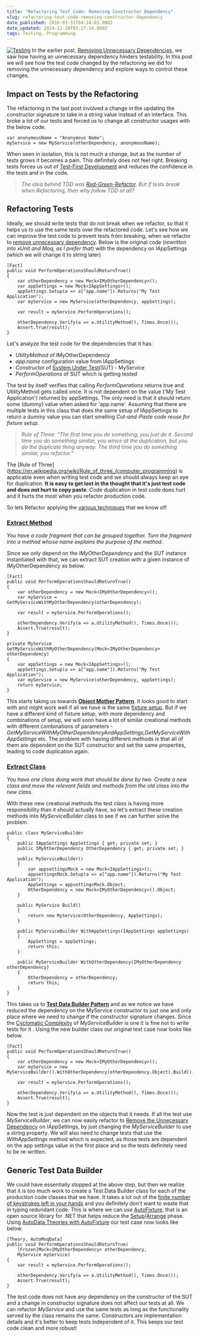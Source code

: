 ```yaml
---
title: "Refactoring Test Code: Removing Constructor Dependency"
slug: refactoring-test-code-removing-constructor-dependency
date_published: 2016-03-31T04:18:03.000Z
date_updated: 2024-11-28T03:27:14.000Z
tags: Testing, Programming
---
```


[![Testing](__GHOST_URL__/content/images/testing.jpg)](https://www.flickr.com/photos/toomore/23066277453)
In the earlier post, [Removing Unnecessary Dependencies](__GHOST_URL__/blog/refactoring-to-improve-testability-removing-unnecessary-dependencies/), we saw how having an unnecessary dependency hinders testability. In this post we will see how the test code changed by the refactoring we did for removing the unnecessary dependency and explore ways to control these changes.

## Impact on Tests by the Refactoring

The refactoring in the last post involved a change in the updating the constructor signature to take in a string value instead of an interface. This broke a lot of our tests and forced us to change all constructor usages with the below code.

    var anonymousName = "Anonymous Name";
    myService = new MyService(otherDependency, anonymousName);
    

When seen in isolation, this is not much a change, but as the number of tests grows it becomes a pain. This definitely does not feel right. Breaking tests forces us out of [Test-First Development](http://xunitpatterns.com/test%20first%20development.html) and reduces the confidence in the tests and in the code.

> *The idea behind TDD was [Red-Green-Refactor](http://www.jamesshore.com/Blog/Red-Green-Refactor.html). But if tests break when Refactoring, then why follow TDD at all?*

## Refactoring Tests

Ideally, we should write tests that do not break when we refactor, so that it helps us to use the same tests over the refactored code. Let's see how we can improve the test code to prevent tests from breaking, when we refactor to [remove unnecessary dependency](__GHOST_URL__/blog/refactoring-to-improve-testability-removing-unnecessary-dependencies/). Below is the original code (*rewritten into xUnit and Moq, as I prefer that*) with the dependency on IAppSettings (which we will change it to string later)

    [Fact]
    public void PerformOperationsShouldReturnTrue()
    {
        var otherDependency = new Mock<IMyOtherDependency>();
        var appSettings = new Mock<IAppSettings>();
        appSettings.Setup(a => a["app.name"]).Returns("My Test Application");
        var myService = new MyService(otherDependency, appSettings);
    
        var result = myService.PerformOperations();
    
        otherDependency.Verify(a => a.UtilityMethod(), Times.Once());
        Assert.True(result);
    }
    

Let's analyze the test code for the dependencies that it has:

- *UtilityMethod* of IMyOtherDependency
- *app.name* configuration value from IAppSettings
- *Constructor* of [System Under Test](http://xunitpatterns.com/SUT.html)(SUT) - MyService
- *PerformOperations* of SUT which is getting tested

The test by itself verifies that calling *PerformOperations* returns true and UtilityMethod gets called once. It is not dependent on the value ('My Test Application') returned by appSettings. The only need is that it should return some (dummy) value when asked for 'app.name'. Assuming that there are multiple tests in this class that does the same setup of IAppSettings to return a dummy value you can start smelling *Cut-and-Paste code reuse for fixture setup*.

> *Rule of Three: “The first time you do something, you just do it. Second time you do something similar, you wince at the duplication, but you do the duplicate thing anyway. The third time you do something similar, you refactor.”*

The [Rule of Three](https://en.wikipedia.org/wiki/Rule_of_three_(computer_programming) is applicable even when writing test code and we should always keep an eye for duplication. **It is easy to get lost in the thought that it's just test code and does not hurt to copy paste**. Code duplication in test code does hurt and it hurts the most when you refactor production code.

So lets Refactor applying the [various techniques](http://www.refactoring.com/catalog/) that we know of!

### [Extract Method](http://www.refactoring.com/catalog/extractMethod.html)

*You have a code fragment that can be grouped together. Turn the fragment into a method whose name explains the purpose of the method.*

Since we only depend on the *IMyOtherDependency* and the SUT instance instantiated with that, we can extract SUT creation with a given instance of IMyOtherDependency as below.

    [Fact]
    public void PerformOperationsShouldReturnTrue()
    {
        var otherDependency = new Mock<IMyOtherDependency>();
        var myService = GetMyServiceWithMyOtherDependency(otherDependency);
    
        var result = myService.PerformOperations();
    
        otherDependency.Verify(a => a.UtilityMethod(), Times.Once());
        Assert.True(result);
    }
    
    private MyService GetMyServiceWithMyOtherDependency(Mock<IMyOtherDependency> otherDependency)
    {
        var appSettings = new Mock<IAppSettings>();
        appSettings.Setup(a => a["app.name"]).Returns("My Test Application");
        var myService = new MyService(otherDependency, appSettings);
        return myService;
    }
    

This starts taking us towards **[Object Mother Pattern](http://martinfowler.com/bliki/ObjectMother.html)**. It looks good to start with and might work well if all we have is the same [fixture setup](http://xunitpatterns.com/Fixture%20Setup%20Patterns.html). But if we have a different kind of fixture setup, with more dependency and combinations of setup, we will soon have a lot of similar creational methods with different combinations of parameters - *GetMyServiceWithMyOtherDependencyAndAppSettings,GetMyServiceWithAppSettings* etc. The problem with having different methods is that all of them are dependent on the SUT constructor and set the same properties, leading to code duplication again.

### [Extract Class](http://www.refactoring.com/catalog/extractClass.html)

*You have one class doing work that should be done by two. Create a new class and move the relevant fields and methods from the old class into the new class.*

With these new creational methods the test class is having more responsibility than it should actually have, so let's extract these creation methods into *MyServiceBuilder* class to see if we can further solve the problem.

    public class MyServiceBuilder
    {
        public IAppSettings AppSettings { get; private set; }
        public IMyOtherDependency OtherDependency { get; private set; }
    
        public MyServiceBuilder()
        {
            var appsettingsMock = new Mock<IAppSettings>();
            appsettingsMock.Setup(a => a["app.name"]).Returns("My Test Application");
            AppSettings = appsettingsMock.Object;
            OtherDependency = new Mock<IMyOtherDependency>().Object;
        }
    
        public MyService Build()
        {
            return new MyService(OtherDependency, AppSettings);
        }
    
        public MyServiceBuilder WithAppSettings(IAppSettings appSettings)
        {
            AppSettings = appSettings;
            return this;
        }
    
        public MyServiceBuilder WithOtherDependency(IMyOtherDependency otherDependency)
        {
            OtherDependency = otherDependency;
            return this;
        }
    }
    

This takes us to **[Test Data Builder Pattern](http://www.natpryce.com/articles/000714.html)** and as we notice we have reduced the dependency on the MyService constructor to just one and only place where we need to change if the constructor signature changes. Since the [Cyclomatic Complexity](https://en.wikipedia.org/wiki/Cyclomatic_complexity) of *MyServiceBuilder* is one it is fine not to write tests for it . Using the new builder class our original test case now looks like below.

    [Fact]
    public void PerformOperationsShouldReturnTrue()
    {
        var otherDependency = new Mock<IMyOtherDependency>();
        var myService = new MyServiceBuilder().WithOtherDependency(otherDependency.Object).Build();
    
        var result = myService.PerformOperations();
    
        otherDependency.Verify(a => a.UtilityMethod(), Times.Once());
        Assert.True(result);
    }
    

Now the test is just dependent on the objects that it needs. If all the test use *MyServiceBuilder*, we can now easily refactor to [Remove the Unnecessary Dependency](__GHOST_URL__/blog/refactoring-to-improve-testability-removing-unnecessary-dependencies/) on IAppSettings, by just changing the *MyServiceBuilder* to use a string property. We will also need to change tests that use the *WithAppSettings* method which is expected, as those tests are dependent on the app settings value in the first place and so the tests definitely need to be re-written.

## Generic Test Data Builder

We could have essentially stopped at the above step, but then we realize that it is too much work to create a Test Data Builder class for each of the production code classes that we have. It takes a lot out of the [finite number of keystrokes left in your hands](http://keysleft.com/) and you definitely don't want to waste that in typing redundant code. This is where we can use [AutoFixture](https://github.com/AutoFixture/AutoFixture), that is an open source library for .NET that helps reduce the [Setup](http://xunitpatterns.com/Four%20Phase%20Test.html)/[Arrange](http://c2.com/cgi/wiki?ArrangeActAssert) phase. Using [AutoData Theories with AutoFixture](http://blog.ploeh.dk/2010/10/08/AutoDataTheorieswithAutoFixture/) our test case now looks like below.

    [Theory, AutoMoqData]
    public void PerformOperationsShouldReturnTrue(
        [Frozen]Mock<IMyOtherDependency> otherDependency,
        MyService myService)
    {
        var result = myService.PerformOperations();
    
        otherDependency.Verify(a => a.UtilityMethod(), Times.Once());
        Assert.True(result);
    }
    

The test code does not have any dependency on the constructor of the SUT and a change in constructor signature does not affect our tests at all. We can refactor *MyService* and use the same tests as long as the functionality served by the class remains the same. Constructors are implementation details and it's better to keep tests independent of it. This keeps our test code clean and more robust!
